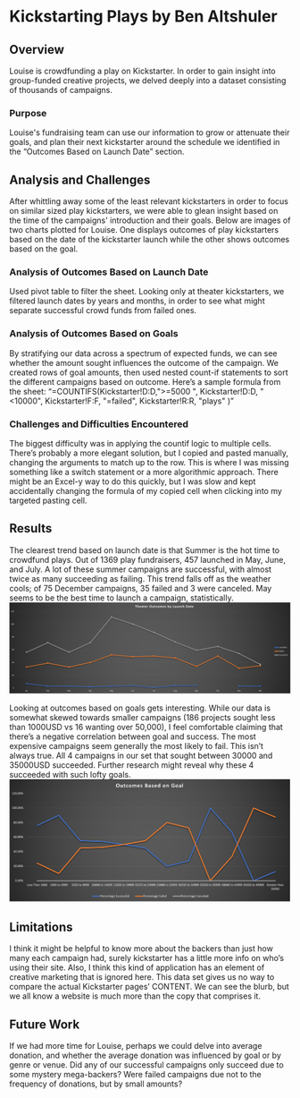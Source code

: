 # Kickstarting Plays by Ben Altshuler

## Overview

Louise is crowdfunding a play on Kickstarter. In order to gain insight into group-funded creative projects, we delved deeply into a dataset consisting of thousands of campaigns.

### Purpose

Louise's fundraising team can use our information to grow or attenuate their goals, and plan their next kickstarter around the schedule we identified in the “Outcomes Based on Launch Date” section.

## Analysis and Challenges 
After whittling away some of the least relevant kickstarters in order to focus on similar sized play kickstarters, we were able to glean insight based on the time of the campaigns' introduction and their goals. Below are images of two charts plotted for Louise. One displays outcomes of play kickstarters based on the date of the kickstarter launch while the other shows outcomes based on the goal. 

### Analysis of Outcomes Based on Launch Date
Used pivot table to filter the sheet. Looking only at theater kickstarters, we filtered launch dates by years and months, in order to see what might separate successful crowd funds from failed ones. 

### Analysis of Outcomes Based on Goals
By stratifying our data across a spectrum of expected funds, we can see whether the amount sought influences the outcome of the campaign. We created rows of goal amounts, then used nested count-if statements to sort the different campaigns based on outcome. Here’s a sample formula from the sheet: “=COUNTIFS(Kickstarter!D:D,">=5000 ", Kickstarter!D:D, "<10000", Kickstarter!F:F, "=failed", Kickstarter!R:R, "plays" )”

### Challenges and Difficulties Encountered
The biggest difficulty was in applying the countif logic to multiple cells. There’s probably a more elegant solution, but I copied and pasted manually, changing the arguments to match up to the row. This is where I was missing something like a switch statement or a more algorithmic approach. There might be an Excel-y way to do this quickly, but I was slow and kept accidentally changing the formula of my copied cell when clicking into my targeted pasting cell. 

## Results

The clearest trend based on launch date is that Summer is the hot time to crowdfund plays. Out of 1369 play fundraisers, 457 launched in May, June, and July. A lot of these summer campaigns are successful, with almost twice as many succeeding as failing. This trend falls off as the weather cools; of 75 December campaigns, 35 failed and 3 were canceled. May seems to be the best time to launch a campaign, statistically. 
![Outcomes Based on Launch Date](Resources/Theater_Outcomes_vs_Launch.png?raw=true "Outcomes Based on Launch Date")

Looking at outcomes based on goals gets interesting. While our data is somewhat skewed towards smaller campaigns (186 projects sought less than 1000USD vs 16 wanting over 50,000), I feel comfortable claiming that there’s a negative correlation between goal and success. The most expensive campaigns seem generally the most likely to fail. This isn’t always true. All 4 campaigns in our set that sought between 30000 and 35000USD succeeded. Further research might reveal why these 4 succeeded with such lofty goals. 
![Outcomes Based on Goals](Resources/Outcomes_vs_Goals.png?raw=true "Outcomes Based on Goals")

## Limitations
I think it might be helpful to know more about the backers than just how many each campaign had, surely kickstarter has a little more info on who’s using their site. Also, I think this kind of application has an element of creative marketing that is ignored here. This data set gives us no way to compare the actual Kickstarter pages’ CONTENT. We can see the blurb, but we all know a website is much more than the copy that comprises it. 

## Future Work
If we had more time for Louise, perhaps we could delve into average donation, and whether the average donation was influenced by goal or by genre or venue. Did any of our successful campaigns only succeed due to some mystery mega-backers? Were failed campaigns due not to the frequency of donations, but by small amounts? 
